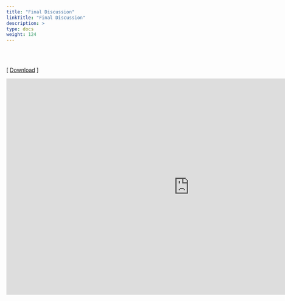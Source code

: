 ```yaml
---
title: "Final Discussion"
linkTitle: "Final Discussion"
description: >
type: docs
weight: 124
---
```


<br></br>

[ [Download](https://bit.ly/43QTrnY) ]


<iframe src="https://docs.google.com/presentation/d/e/2PACX-1vRYpued3c-jXr1rDoqkpOsqFEFbMFQBrumzWZzyb4epc3aWsydz_IRZx-SXSgZDKQIfKlW7a5I5oV3S/embed?start=false&loop=false&delayms=60000" frameborder="0" width="960" height="569" allowfullscreen="true" mozallowfullscreen="true" webkitallowfullscreen="true"></iframe>




